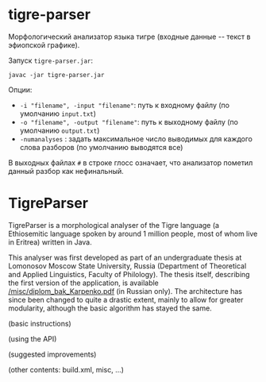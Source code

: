 # tigre-parser

Морфологический анализатор языка тигре (входные данные -- текст в эфиопской графике).


Запуск `tigre-parser.jar`:

`javac -jar tigre-parser.jar`


Опции:
* `-i "filename", -input "filename"`: путь к входному файлу (по умолчанию `input.txt`)
* `-o "filename", -output "filename"`: путь к выходному файлу (по умолчанию `output.txt`)
* `-numanalyses` : задать максимальное число выводимых для каждого слова разборов (по умолчанию выводятся все)

В выходных файлах `#` в строке глосс означает, что анализатор пометил данный разбор как нефинальный.

# TigreParser

TigreParser is a morphological analyser of the Tigre language (a Ethiosemitic language spoken by around 1 million people, most of whom live in Eritrea) written in Java.

This analyser was first developed as part of an undergraduate thesis at Lomonosov Moscow State University, Russia (Department of Theoretical and Applied Linguistics, Faculty of Philology). The thesis itself, describing the first version of the application, is available [/misc/diplom_bak_Karpenko.pdf](here) (in Russian only). The architecture has since been changed to quite a drastic extent, mainly to allow for greater modularity, although the basic algorithm has stayed the same.

(basic instructions)

(using the API)

(suggested improvements)

(other contents: build.xml, misc, ...)
